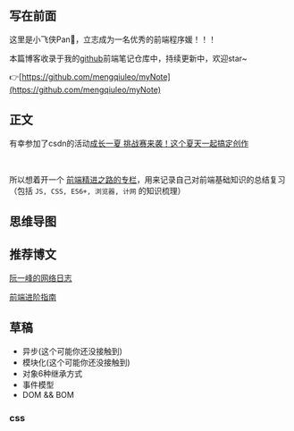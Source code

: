 

## 写在前面

这里是小飞侠Pan🥳，立志成为一名优秀的前端程序媛！！！

本篇博客收录于我的[github](https://github.com/mengqiuleo)前端笔记仓库中，持续更新中，欢迎star~

👉[https://github.com/mengqiuleo/myNote](https://github.com/mengqiuleo/myNote)





## 正文

有幸参加了csdn的活动[成长一夏 挑战赛来袭！这个夏天一起搞定创作](https://bbs.csdn.net/topics/607170860?spm=1001.2014.3001.6376)



<br/>



所以想着开一个 [前端精进之路的专栏](https://blog.csdn.net/weixin_52834435/category_11886356.html?spm=1001.2014.3001.5482)，用来记录自己对前端基础知识的总结复习（包括 `JS, CSS, ES6+, 浏览器, 计网` 的知识梳理）





## 思维导图









## 推荐博文

[阮一峰的网络日志](https://www.ruanyifeng.com/blog/javascript/)

[前端进阶指南](https://www.processon.com/view/link/61c53fb31efad45a2b42afd9#map)







## 草稿

- 异步(这个可能你还没接触到)
- 模块化(这个可能你还没接触到)
- 对象6种继承方式
- 事件模型
- DOM && BOM















### css


